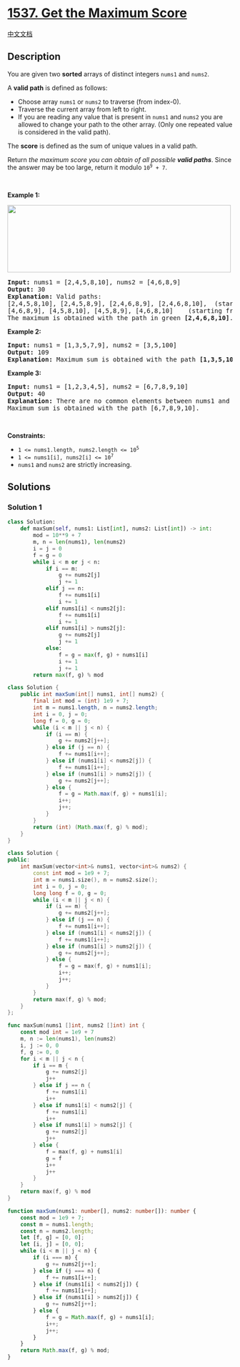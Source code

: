 # [1537. Get the Maximum Score](https://leetcode.com/problems/get-the-maximum-score)

[中文文档](/solution/1500-1599/1537.Get%20the%20Maximum%20Score/README.md)

## Description

<p>You are given two <strong>sorted</strong> arrays of distinct integers <code>nums1</code> and <code>nums2</code>.</p>

<p>A <strong>valid<strong><em> </em></strong>path</strong> is defined as follows:</p>

<ul>
	<li>Choose array <code>nums1</code> or <code>nums2</code> to traverse (from index-0).</li>
	<li>Traverse the current array from left to right.</li>
	<li>If you are reading any value that is present in <code>nums1</code> and <code>nums2</code> you are allowed to change your path to the other array. (Only one repeated value is considered in the valid path).</li>
</ul>

<p>The <strong>score</strong> is defined as the sum of unique values in a valid path.</p>

<p>Return <em>the maximum score you can obtain of all possible <strong>valid paths</strong></em>. Since the answer may be too large, return it modulo <code>10<sup>9</sup> + 7</code>.</p>

<p>&nbsp;</p>
<p><strong class="example">Example 1:</strong></p>
<img alt="" src="https://spcdn.pages.dev/leetcode/problems/1537.Get%20the%20Maximum%20Score/images/sample_1_1893.png" style="width: 500px; height: 151px;" />
<pre>
<strong>Input:</strong> nums1 = [2,4,5,8,10], nums2 = [4,6,8,9]
<strong>Output:</strong> 30
<strong>Explanation:</strong> Valid paths:
[2,4,5,8,10], [2,4,5,8,9], [2,4,6,8,9], [2,4,6,8,10],  (starting from nums1)
[4,6,8,9], [4,5,8,10], [4,5,8,9], [4,6,8,10]    (starting from nums2)
The maximum is obtained with the path in green <strong>[2,4,6,8,10]</strong>.
</pre>

<p><strong class="example">Example 2:</strong></p>

<pre>
<strong>Input:</strong> nums1 = [1,3,5,7,9], nums2 = [3,5,100]
<strong>Output:</strong> 109
<strong>Explanation:</strong> Maximum sum is obtained with the path <strong>[1,3,5,100]</strong>.
</pre>

<p><strong class="example">Example 3:</strong></p>

<pre>
<strong>Input:</strong> nums1 = [1,2,3,4,5], nums2 = [6,7,8,9,10]
<strong>Output:</strong> 40
<strong>Explanation:</strong> There are no common elements between nums1 and nums2.
Maximum sum is obtained with the path [6,7,8,9,10].
</pre>

<p>&nbsp;</p>
<p><strong>Constraints:</strong></p>

<ul>
	<li><code>1 &lt;= nums1.length, nums2.length &lt;= 10<sup>5</sup></code></li>
	<li><code>1 &lt;= nums1[i], nums2[i] &lt;= 10<sup>7</sup></code></li>
	<li><code>nums1</code> and <code>nums2</code> are strictly increasing.</li>
</ul>

## Solutions

### Solution 1

<!-- tabs:start -->

```python
class Solution:
    def maxSum(self, nums1: List[int], nums2: List[int]) -> int:
        mod = 10**9 + 7
        m, n = len(nums1), len(nums2)
        i = j = 0
        f = g = 0
        while i < m or j < n:
            if i == m:
                g += nums2[j]
                j += 1
            elif j == n:
                f += nums1[i]
                i += 1
            elif nums1[i] < nums2[j]:
                f += nums1[i]
                i += 1
            elif nums1[i] > nums2[j]:
                g += nums2[j]
                j += 1
            else:
                f = g = max(f, g) + nums1[i]
                i += 1
                j += 1
        return max(f, g) % mod
```

```java
class Solution {
    public int maxSum(int[] nums1, int[] nums2) {
        final int mod = (int) 1e9 + 7;
        int m = nums1.length, n = nums2.length;
        int i = 0, j = 0;
        long f = 0, g = 0;
        while (i < m || j < n) {
            if (i == m) {
                g += nums2[j++];
            } else if (j == n) {
                f += nums1[i++];
            } else if (nums1[i] < nums2[j]) {
                f += nums1[i++];
            } else if (nums1[i] > nums2[j]) {
                g += nums2[j++];
            } else {
                f = g = Math.max(f, g) + nums1[i];
                i++;
                j++;
            }
        }
        return (int) (Math.max(f, g) % mod);
    }
}
```

```cpp
class Solution {
public:
    int maxSum(vector<int>& nums1, vector<int>& nums2) {
        const int mod = 1e9 + 7;
        int m = nums1.size(), n = nums2.size();
        int i = 0, j = 0;
        long long f = 0, g = 0;
        while (i < m || j < n) {
            if (i == m) {
                g += nums2[j++];
            } else if (j == n) {
                f += nums1[i++];
            } else if (nums1[i] < nums2[j]) {
                f += nums1[i++];
            } else if (nums1[i] > nums2[j]) {
                g += nums2[j++];
            } else {
                f = g = max(f, g) + nums1[i];
                i++;
                j++;
            }
        }
        return max(f, g) % mod;
    }
};
```

```go
func maxSum(nums1 []int, nums2 []int) int {
	const mod int = 1e9 + 7
	m, n := len(nums1), len(nums2)
	i, j := 0, 0
	f, g := 0, 0
	for i < m || j < n {
		if i == m {
			g += nums2[j]
			j++
		} else if j == n {
			f += nums1[i]
			i++
		} else if nums1[i] < nums2[j] {
			f += nums1[i]
			i++
		} else if nums1[i] > nums2[j] {
			g += nums2[j]
			j++
		} else {
			f = max(f, g) + nums1[i]
			g = f
			i++
			j++
		}
	}
	return max(f, g) % mod
}
```

```ts
function maxSum(nums1: number[], nums2: number[]): number {
    const mod = 1e9 + 7;
    const m = nums1.length;
    const n = nums2.length;
    let [f, g] = [0, 0];
    let [i, j] = [0, 0];
    while (i < m || j < n) {
        if (i === m) {
            g += nums2[j++];
        } else if (j === n) {
            f += nums1[i++];
        } else if (nums1[i] < nums2[j]) {
            f += nums1[i++];
        } else if (nums1[i] > nums2[j]) {
            g += nums2[j++];
        } else {
            f = g = Math.max(f, g) + nums1[i];
            i++;
            j++;
        }
    }
    return Math.max(f, g) % mod;
}
```

<!-- tabs:end -->

<!-- end -->
